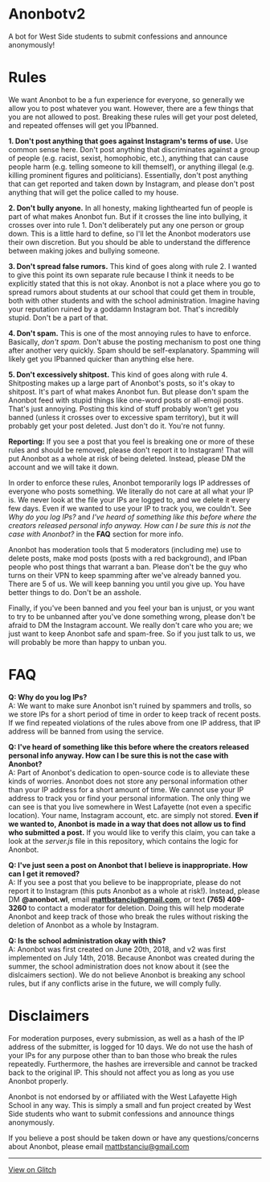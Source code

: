 # Anonbotv2
A bot for West Side students to submit confessions and announce anonymously!

# Rules
We want Anonbot to be a fun experience for everyone, so generally we allow you to post whatever you want. However, there are a few things that you are not allowed to post. Breaking these rules will get your post deleted, and repeated offenses will get you IPbanned.

**1. Don't post anything that goes against Instagram's terms of use.** Use common sense here. Don't post anything that discriminates against a group of people (e.g. racist, sexist, homophobic, etc.), anything that can cause people harm (e.g. telling someone to kill themself), or anything illegal (e.g. killing prominent figures and politicians). Essentially, don't post anything that can get reported and taken down by Instagram, and please don't post anything that will get the police called to my house.

**2. Don't bully anyone.** In all honesty, making lighthearted fun of people is part of what makes Anonbot fun. But if it crosses the line into bullying, it crosses over into rule 1. Don't deliberately put any one person or group down. This is a little hard to define, so I'll let the Anonbot moderators use their own discretion. But you should be able to understand the difference between making jokes and bullying someone.

**3. Don't spread false rumors.** This kind of goes along with rule 2. I wanted to give this point its own separate rule because I think it needs to be explicitly stated that this is not okay. Anonbot is not a place where you go to spread rumors about students at our school that could get them in trouble, both with other students and with the school administration. Imagine having your reputation ruined by a goddamn Instagram bot. That's incredibly stupid. Don't be a part of that.

**4. Don't spam.** This is one of the most annoying rules to have to enforce. Basically, *don't spam.* Don't abuse the posting mechanism to post one thing after another very quickly. Spam should be self-explanatory. Spamming will likely get you IPbanned quicker than anything else here.

**5. Don't excessively shitpost.** This kind of goes along with rule 4. Shitposting makes up a large part of Anonbot's posts, so it's okay to shitpost. It's part of what makes Anonbot fun. But please don't spam the Anonbot feed with stupid things like one-word posts or all-emoji posts. That's just annoying. Posting this kind of stuff probably won't get you banned (unless it crosses over to excessive spam territory), but it will probably get your post deleted. Just don't do it. You're not funny.

**Reporting:** If you see a post that you feel is breaking one or more of these rules and should be removed, please don't report it to Instagram! That will put Anonbot as a whole at risk of being deleted. Instead, please DM the account and we will take it down.

In order to enforce these rules, Anonbot temporarily logs IP addresses of everyone who posts something. We literally do not care at all what your IP is. We never look at the file your IPs are logged to, and we delete it every few days. Even if we wanted to use your IP to track you, we couldn't. See *Why do you log IPs?* and *I've heard of something like this before where the creators released personal info anyway. How can I be sure this is not the case with Anonbot?* in the **FAQ** section for more info.

Anonbot has moderation tools that 5 moderators (including me) use to delete posts, make mod posts (posts with a red background), and IPban people who post things that warrant a ban. Please don't be the guy who turns on their VPN to keep spamming after we've already banned you. There are 5 of us. We will keep banning you until you give up. You have better things to do. Don't be an asshole.

Finally, if you've been banned and you feel your ban is unjust, or you want to try to be unbanned after you've done something wrong, please don't be afraid to DM the Instagram account. We really don't care who you are; we just want to keep Anonbot safe and spam-free. So if you just talk to us, we will probably be more than happy to unban you.

# FAQ
**Q: Why do you log IPs?**\
A: We want to make sure Anonbot isn't ruined by spammers and trolls, so we store IPs for a short period of time in order to keep track of recent posts. If we find repeated violations of the rules above from one IP address, that IP address will be banned from using the service.

**Q: I've heard of something like this before where the creators released personal info anyway. How can I be sure this is not the case with Anonbot?**\
A: Part of Anonbot's dedication to open-source code is to alleviate these kinds of worries. Anonbot does not store any personal information other than your IP address for a short amount of time. We cannot use your IP address to track you or find your personal information. The only thing we can see is that you live somewhere in West Lafayette (not even a specific location). Your name, Instagram account, etc. are simply not stored. **Even if we wanted to, Anonbot is made in a way that does not allow us to find who submitted a post.** If you would like to verify this claim, you can take a look at the *server.js* file in this repository, which contains the logic for Anonbot.

**Q: I've just seen a post on Anonbot that I believe is inappropriate. How can I get it removed?**\
A: If you see a post that you believe to be inappropriate, please do not report it to Instagram (this puts Anonbot as a whole at risk!). Instead, please DM **@anonbot.wl**, email **mattbstanciu@gmail.com**, or text **(765) 409-3260** to contact a moderator for deletion. Doing this will help moderate Anonbot and keep track of those who break the rules without risking the deletion of Anonbot as a whole by Instagram.

**Q: Is the school administration okay with this?**\
A: Anonbot was first created on June 20th, 2018, and v2 was first implemented on July 14th, 2018. Because Anonbot was created during the summer, the school administration does not know about it (see the dislcaimers section). We do not believe Anonbot is breaking any school rules, but if any conflicts arise in the future, we will comply fully.

# Disclaimers
For moderation purposes, every submission, as well as a hash of the IP address of the submitter, is logged for 10 days. We do not use the hash of your IPs for any purpose other than to ban those who break the rules repeatedly. Furthermore, the hashes are irreversible and cannot be tracked back to the original IP. This should not affect you as long as you use Anonbot properly.

Anonbot is not endorsed by or affiliated with the West Lafayette High School in any way. This is simply a small and fun project created by West Side students who want to submit confessions and announce things anonymously.

If you believe a post should be taken down or have any questions/concerns about Anonbot, please email mattbstanciu@gmail.com

---
[View on Glitch](https://glitch.com/edit/#!/anonbotwl?path=README.md:1:0)
